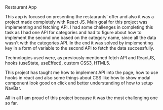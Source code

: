 Restaurant App

This app is focused on presenting the restaurants' offer and also it was a project made completely with React JS.
Main goal for this project was implementing and fetching API. I had some challenges in completing this task as I had one API for categories and had to figure about how to implement the second one based on the category name, since all the data wasn't with the categories API. In the end it was solved by implementing key in a form of variable to the second API to fetch the data successfully. 

Technologies used were, as previously mentioned fetch API and ReactJS, hooks (useState, useEffect), custom CSS3, HTML5.

This project has taught me how to implement API into the page, how to use  hooks in react and also some things about CSS like how to show modal component look good on click and better understanding of how to setup NavBar.

All in all I am proud of this project because it was the most challenging one so far.
